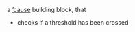 a [’cause](https://github.com/freder/cause) building block, that<br>
- checks if a threshold has been crossed
